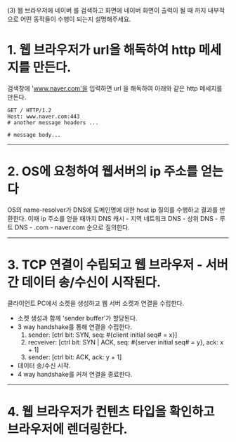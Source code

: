 (3) 웹 브라우저에 네이버 를 검색하고 화면에 네이버 화면이 출력이 될 때 까지 내부적으로 어떤 동작들이 수행이 되는지 설명해주세요.

# 1. 웹 브라우저가 url을 해독하여 http 메세지를 만든다.

검색창에 'www.naver.com'을 입력하면 url 을 해독하여 아래와 같은 http 메세지를 만든다.
```
GET / HTTP/1.2
Host: www.naver.com:443
# another message headers ...

# message body...
```
---

# 2. OS에 요청하여 웹서버의 ip 주소를 얻는다

OS의 name-resolver가 DNS에 도메인명에 대한 host ip 질의를 수행하고 결과를 반환한다.
이때 ip 주소를 얻을 때까지 DNS 캐시 - 지역 네트워크 DNS - 상위 DNS - 루트 DNS - .com - naver.com 순으로 질의한다.

---
# 3. TCP 연결이 수립되고 웹 브라우저 - 서버간 데이터 송/수신이 시작된다.

클라이언트 PC에서 소켓을 생성하고 웹 서버 소켓과 연결을 수립한다.
- 소켓 생성과 함께 'sender buffer'가 할당된다.
- 3 way handshake를 통해 연결을 수립한다.
    1. sender: [ctrl bit: SYN, seq: #{client initial seq# = x}] 
    2. recveiver: [ctrl bit: SYN | ACK, seq: #{server initial seq# = y}, ack: x + 1]
    3. sender: [ctrl bit: ACK, ack: y + 1]
- 데이터 송/수신 시작.
- 4 way handshake를 커쳐 연결을 종료한다.

---
# 4. 웹 브라우저가 컨텐츠 타입을 확인하고 브라우저에 렌더링한다.


